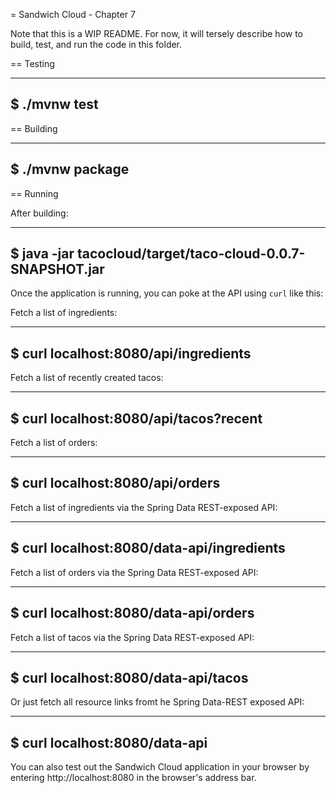 = Sandwich Cloud - Chapter 7

Note that this is a WIP README. For now, it will tersely describe how to build, test, and run the code in this folder.

== Testing

----
$ ./mvnw test
----

== Building

----
$ ./mvnw package
----

== Running

After building:

----
$ java -jar tacocloud/target/taco-cloud-0.0.7-SNAPSHOT.jar
----

Once the application is running, you can poke at the API using `curl` like this:

Fetch a list of ingredients:

----
$ curl localhost:8080/api/ingredients
----

Fetch a list of recently created tacos:

----
$ curl localhost:8080/api/tacos?recent
----

Fetch a list of orders:

----
$ curl localhost:8080/api/orders
----

Fetch a list of ingredients via the Spring Data REST-exposed API:

----
$ curl localhost:8080/data-api/ingredients
----

Fetch a list of orders via the Spring Data REST-exposed API:

----
$ curl localhost:8080/data-api/orders
----

Fetch a list of tacos via the Spring Data REST-exposed API:

----
$ curl localhost:8080/data-api/tacos
----

Or just fetch all resource links fromt he Spring Data-REST exposed API:

----
$ curl localhost:8080/data-api
----

You can also test out the Sandwich Cloud application in your browser by entering http://localhost:8080 in the browser's address bar.
